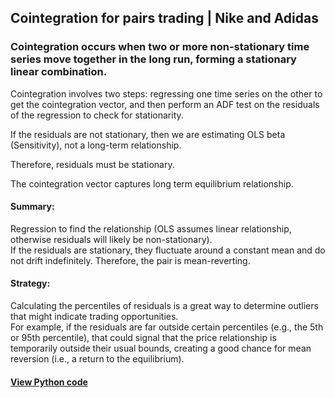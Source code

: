 ## Cointegration for pairs trading | Nike and Adidas

### Cointegration occurs when two or more non-stationary time series move together in the long run, forming a stationary linear combination.

Cointegration involves two steps: regressing one time series on the other to get the cointegration vector, and then perform an ADF test on the residuals of the regression to check for stationarity. <br/>

If the residuals are not stationary, then we are estimating OLS beta (Sensitivity), not a long-term relationship. <br/>

Therefore, residuals must be stationary.  <br/>

The cointegration vector captures long term equilibrium relationship.  <br/>

#### Summary:
Regression to find the relationship (OLS assumes linear relationship, otherwise residuals will likely be non-stationary). <br/>
If the residuals are stationary, they fluctuate around a constant mean and do not drift indefinitely. Therefore, the pair is mean-reverting.

#### Strategy:
Calculating the percentiles of residuals is a great way to determine outliers that might indicate trading opportunities. <br/>
For example, if the residuals are far outside certain percentiles (e.g., the 5th or 95th percentile), that could signal that the price relationship is temporarily outside their usual bounds, creating a good chance for mean reversion (i.e., a return to the equilibrium).

#### [View Python code](https://github.com/s1dewalker/Cointegration/blob/main/py_files/Coint.ipynb)
